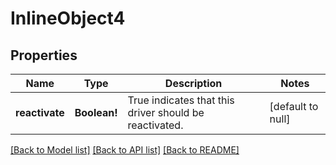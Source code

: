 # InlineObject4

## Properties
Name | Type | Description | Notes
------------ | ------------- | ------------- | -------------
**reactivate** | **Boolean!** | True indicates that this driver should be reactivated. | [default to null]

[[Back to Model list]](../README.md#documentation-for-models) [[Back to API list]](../README.md#documentation-for-api-endpoints) [[Back to README]](../README.md)


